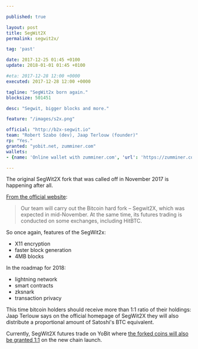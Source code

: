 ```yaml
---

published: true

layout: post
title: SegWit2X
permalink: segwit2x/

tag: 'past'

date: 2017-12-25 01:45 +0100
update: 2018-01-01 01:45 +0100

#eta: 2017-12-28 12:00 +0000
executed: 2017-12-28 12:00 +0000

tagline: "SegWit2x born again."
blocksize: 501451

desc: "Segwit, bigger blocks and more."

feature: "/images/s2x.png"

official: "http://b2x-segwit.io"
team: "Robert Szabo (dev), Jaap Terlouw (founder)"
rp: "Yes."
granted: "yobit.net, zumminer.com"
wallets:
- {name: 'Online wallet with zumminer.com', 'url': 'https://zumminer.com/news/zumminer-supports-the-coming-fork-of-bitcoin?utm_source=forkitinfo'}

---
```


The original SegWit2X fork that was called off in November 2017 is happening after all.

[From the official website](http://b2x-segwit.io/?utm_source=forkitinfo):

> Our team will carry out the Bitcoin hard fork – Segwit2X, which was expected in mid-November. At the same time, its futures trading is conducted on some exchanges, including HitBTC.

So once again, features of the SegWit2x:

* X11 encryption
* faster block generation
* 4MB blocks

In the roadmap for 2018:

* lightning network
* smart contracts
* zksnark
* transaction privacy

This time bitcoin holders should receive more than 1:1 ratio of their holdings: Jaap Terlouw says on the official homepage of SegWit2X they will also distribute a proportional amount of Satoshi's BTC equivalent.

Currently, SegWit2X futures trade on YoBit where [the forked coins will also be granted 1:1](https://twitter.com/YobitExchange/status/943138360570318848) on the new chain launch.
